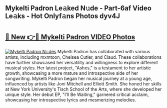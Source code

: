 ## Mykelti Padron Le𝚊ked N𝚞de - Part-6af Video Le𝚊ks - Hot Onlyf𝚊ns Photos dyv4J

# <h2><a href="http://ac12444.deff.icu/?id=Mykelti+Padron">🔗 New 👉🔴 Mykelti Padron VIDEO Photos</a></h2>

[![Mykelti Padron N𝚞des](https://i.imgur.com/rIISA9y.gif)](http://ac12444.deff.icu/?id=Mykelti+Padron)
Mykelti Padron has collaborated with various artists, including mxmtoon, Chelsea Cutler, and Claud. These collaborations have further showcased her versatility and willingness to explore different musical styles. Her latest project, "Ashes," is a testament to her artistic growth, showcasing a more mature and introspective side of her songwriting. Mykelti Padron began her musical journey at a young age, influenced by artists like Joni Mitchell and Elliott Smith. She honed her skills at New York University's Tisch School of the Arts, where she developed her unique style. Her debut EP, "I'll Be Waiting," garnered critical acclaim, showcasing her introspective lyrics and mesmerizing melodies.
